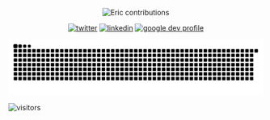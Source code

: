 <p align="center"><img src="https://github-readme-streak-stats.herokuapp.com/?user=Ericgacoki&theme=black-ice&hide_border=true&stroke=0000&background=0D1117&ring=e05397&fire=e05397&currStreakLabel=e05397&bg_color=30,e96443,904e95&title_color=fff&text_color=fff" alt="Eric contributions" /></p>

<!--
<p align="center"><img src="https://github-readme-stats.vercel.app/api?username=ericgacoki&count_private=true&show_icons=true&theme=vision-friendly-dark& layout=compact&hide_border=true"/> </p> -->

<p align="center">
  <a href="https://twitter.com/eric_gacoki"><img src="https://img.icons8.com/color/50/000000/twitter-squared.png" alt="twitter"/></a>
  <a href="https://www.linkedin.com/in/eric-gacoki"><img src="https://img.icons8.com/color/50/000000/linkedin.png" alt="linkedin"/></a>
  <a href="https://developers.google.com/profile/u/eric-g"><img src="https://img.icons8.com/color/50/google-logo.png" alt="google dev profile"/></a>
</p>

<p align="center"> <img src="https://github.com/Ericgacoki/Ericgacoki/blob/output/github-contribution-grid-snake.svg" alt="snake"></center></p>

![visitors](https://visitor-badge.glitch.me/badge?page_id=page.id) 

